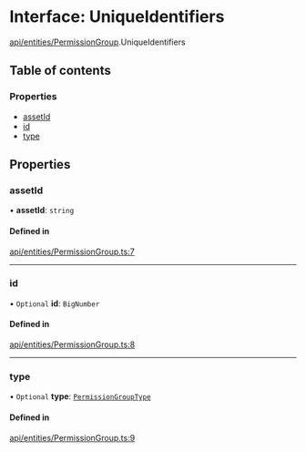 # Interface: UniqueIdentifiers

[api/entities/PermissionGroup](../wiki/api.entities.PermissionGroup).UniqueIdentifiers

## Table of contents

### Properties

- [assetId](../wiki/api.entities.PermissionGroup.UniqueIdentifiers#assetid)
- [id](../wiki/api.entities.PermissionGroup.UniqueIdentifiers#id)
- [type](../wiki/api.entities.PermissionGroup.UniqueIdentifiers#type)

## Properties

### assetId

• **assetId**: `string`

#### Defined in

[api/entities/PermissionGroup.ts:7](https://github.com/PolymeshAssociation/polymesh-sdk/blob/f8a937f04/src/api/entities/PermissionGroup.ts#L7)

___

### id

• `Optional` **id**: `BigNumber`

#### Defined in

[api/entities/PermissionGroup.ts:8](https://github.com/PolymeshAssociation/polymesh-sdk/blob/f8a937f04/src/api/entities/PermissionGroup.ts#L8)

___

### type

• `Optional` **type**: [`PermissionGroupType`](../wiki/api.entities.types.PermissionGroupType)

#### Defined in

[api/entities/PermissionGroup.ts:9](https://github.com/PolymeshAssociation/polymesh-sdk/blob/f8a937f04/src/api/entities/PermissionGroup.ts#L9)
